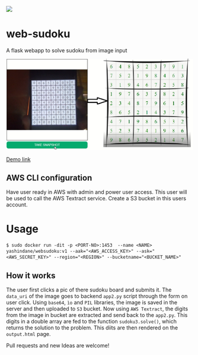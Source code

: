 ![](https://img.shields.io/badge/python-3-orange?style=flat-square)

# web-sudoku
A flask webapp to solve sudoku from image input

![](files/solved1.png)

[Demo link](https://www.linkedin.com/posts/yash-indane-aa6534179_aws-flask-python-activity-6803238011279548416-jjeQ)

## AWS CLI configuration

Have user ready in AWS with admin and power user access. This user will be used to call the AWS Textract service.
Create a S3 bucket in this users account.

# Usage

```
$ sudo docker run -dit -p <PORT-NO>:1453  --name <NAME> yashindane/websudoku:v1 --aak="<AWS_ACCESS_KEY>" --ask="<AWS_SECRET_KEY>" --region="<REGION>" --bucketname="<BUCKET_NAME>"
```

## How it works

The user first clicks a pic of there sudoku board and submits it. The `data_uri` of the image goes to backend `app2.py` script through the form on user click.
Using `base64`, `ìo` and `PIL` libraries, the image is saved in the server and then uploaded to `S3` bucket. Now using `AWS Textract`, the digits from the image in bucket are extracted and send back to the `app2.py`. This digits in a double array are fed to the function `sudoku3.solve()`, which returns the solution to the problem. This diits are then rendered on the `output.html` page.

Pull requests and new Ideas are welcome!
